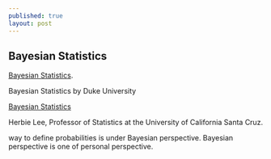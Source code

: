```yaml
---
published: true
layout: post
---
```

## Bayesian Statistics

[Bayesian Statistics](https://www.coursera.org/learn/bayesian/home/welcome/). 


Bayesian Statistics
by Duke University


[Bayesian Statistics](https://www.coursera.org/learn/bayesian-statistics)

Herbie Lee, Professor of Statistics at the University of California Santa Cruz. 

way to define probabilities is under Bayesian perspective. Bayesian perspective is one of personal perspective.



###

[](https://github.com/fonnesbeck/Bios8366/tree/master/notebooks)

[](https://github.com/petrkeil/Bayesian-biostatistics-2015)
[](https://github.com/Sta523-Fa14/STA663-2015)
[](https://github.com/jkarreth/Bayes)